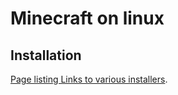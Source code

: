 # Minecraft on linux

## Installation

[Page listing Links to various installers](https://www.minecraft.net/fr-fr/download/alternative).
